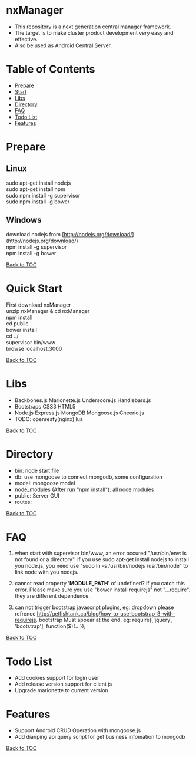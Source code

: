 nxManager
=========

* This repository is a next generation central manager framework.
* The target is to make cluster product development very easy and effective.
* Also be used as Android Central Server.

Table of Contents
=================

* [Prepare](#prepare)
* [Start](#start)
* [Libs](#libs)
* [Directory](#directory)
* [FAQ](#faq)
* [Todo List](#todo-list)
* [Features](#features)

Prepare
=======

Linux
-----

sudo apt-get install nodejs  
sudo apt-get install npm  
sudo npm install -g supervisor  
sudo npm install -g bower  

Windows
-------

download nodejs from [http://nodejs.org/download/](http://nodejs.org/download/)  
npm install -g supervisor  
npm install -g bower  

[Back to TOC](#table-of-contents)

Quick Start
=====

First download nxManager  
unzip nxManager & cd nxManager  
npm install  
cd public  
bower install  
cd ../  
supervisor bin/www  
browse localhost:3000  

[Back to TOC](#table-of-contents)

Libs
====

* Backbones.js Marionette.js Underscore.js Handlebars.js
* Bootstraps CSS3 HTML5
* Node.js Express.js MongoDB Mongoose.js Cheerio.js
* TODO: openresty(nginx) lua

[Back to TOC](#table-of-contents)

Directory
=========

* bin: node start file
* db: use mongoose to connect mongodb, some configuration
* model: mongoose model
* node_modules (After run "npm install"): all node modules
* public: Server GUI
* routes: 

[Back to TOC](#table-of-contents)

FAQ
===

1. when start with supervisor bin/www, an error occured "/usr/bin/env: is not found or a directory".
   if you use sudo apt-get install nodejs to install you node.js, you need use "sudo ln -s /usr/bin/nodejs /usr/bin/node" to link node with you nodejs.

2. cannot read property '__MODULE_PATH__' of undefined?
   if you catch this error. Please make sure you use "bower install requirejs" not "...require". they are different dependence.

3. can not trigger bootstrap javascript plugins, eg: dropdown
   please refrence http://getfishtank.ca/blog/how-to-use-bootstrap-3-with-requirejs.
   bootstrap Must appear at the end. eg: require(['jquery', 'bootstrap'], function($){...});

[Back to TOC](#table-of-contents)

Todo List
=========

* Add cookies support for login user
* Add release version support for client js
* Upgrade marionette to current version

Features
========

* Support Android CRUD Operation with mongoose.js
* Add dianping api query script for get business infomation to mongodb

[Back to TOC](#table-of-contents)